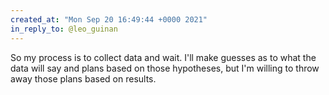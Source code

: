 ```yaml
---
created_at: "Mon Sep 20 16:49:44 +0000 2021"
in_reply_to: @leo_guinan
---
```


So my process is to collect data and wait. I'll make guesses as to what the data will say and plans based on those hypotheses, but I'm willing to throw away those plans based on results.